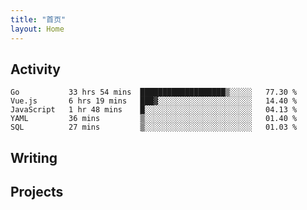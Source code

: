 ```yaml
---
title: "首页"
layout: Home
---
```


## Activity
<!--START_SECTION:waka-->
```text
Go           33 hrs 54 mins  ███████████████████▒░░░░░   77.30 % 
Vue.js       6 hrs 19 mins   ███▓░░░░░░░░░░░░░░░░░░░░░   14.40 % 
JavaScript   1 hr 48 mins    █░░░░░░░░░░░░░░░░░░░░░░░░   04.13 % 
YAML         36 mins         ▒░░░░░░░░░░░░░░░░░░░░░░░░   01.40 % 
SQL          27 mins         ▒░░░░░░░░░░░░░░░░░░░░░░░░   01.03 % 
```
<!--END_SECTION:waka-->

## Writing
<PindedPosts />

## Projects
<Projects />
